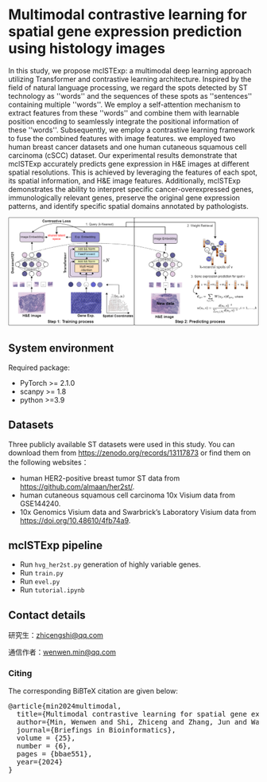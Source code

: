 # Multimodal contrastive learning for spatial gene expression prediction using histology images

In this study, we propose mclSTExp: a multimodal deep learning approach utilizing Transformer and contrastive learning architecture. Inspired by the field of natural language processing, we regard the spots detected by ST technology as ''words'' and the sequences of these spots as ''sentences'' containing multiple ''words''. We employ a self-attention mechanism to extract features from these ''words'' and combine them with learnable position encoding to seamlessly integrate the positional information of these ''words''. Subsequently, we employ a contrastive learning framework to fuse the combined features with image features. we employed two human breast cancer datasets and one human cutaneous squamous cell carcinoma (cSCC) dataset. Our experimental results demonstrate that mclSTExp accurately predicts gene expression in H\&E images at different spatial resolutions. This is achieved by leveraging the features of each spot, its spatial information, and H\&E image features. Additionally, mclSTExp demonstrates the ability to interpret specific cancer-overexpressed genes, immunologically relevant genes, preserve the original gene expression patterns, and identify specific spatial domains annotated by pathologists.

![(Variational)](workflow.png)

## System environment
Required package:
- PyTorch >= 2.1.0
- scanpy >= 1.8
- python >=3.9

## Datasets
Three publicly available ST datasets were used in this study. You can download them from https://zenodo.org/records/13117873 or find them on the following websites：
-  human HER2-positive breast tumor ST data from https://github.com/almaan/her2st/.
-  human cutaneous squamous cell carcinoma 10x Visium data from GSE144240.
-  10x Genomics Visium data and Swarbrick’s Laboratory Visium data from https://doi.org/10.48610/4fb74a9.

## mclSTExp pipeline

- Run `hvg_her2st.py` generation of highly variable genes.
- Run `train.py`
- Run `evel.py`
- Run `tutorial.ipynb`


## Contact details

研究生：zhicengshi@qq.com

通信作者：wenwen.min@qq.com


### Citing
<p>The corresponding BiBTeX citation are given below:</p>
<div class="highlight-none"><div class="highlight"><pre>
@article{min2024multimodal,
  title={Multimodal contrastive learning for spatial gene expression prediction using histology images},
  author={Min, Wenwen and Shi, Zhiceng and Zhang, Jun and Wan, Jun and Wang, Changmiao},
  journal={Briefings in Bioinformatics},
  volume = {25},
  number = {6},
  pages = {bbae551},
  year={2024}
}
</pre></div>
